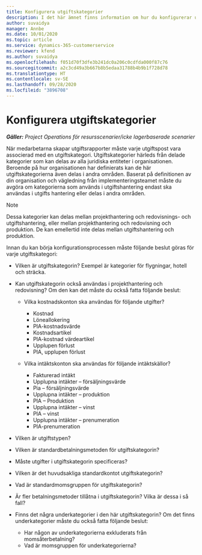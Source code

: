 ```yaml
---
title: Konfigurera utgiftskategorier
description: I det här ämnet finns information om hur du konfigurerar utgiftskategorier och delade kategorier för utgiftsrapporter.
author: suvaidya
manager: Annbe
ms.date: 10/01/2020
ms.topic: article
ms.service: dynamics-365-customerservice
ms.reviewer: kfend
ms.author: suvaidya
ms.openlocfilehash: f051d70f3dfe3b241dc0a206c0cdfda000f87c76
ms.sourcegitcommit: a2c3cd49a3b667b8b5edaa31788b4b9b1f728d78
ms.translationtype: HT
ms.contentlocale: sv-SE
ms.lasthandoff: 09/28/2020
ms.locfileid: "3896708"
---
```

# <a name="set-up-expense-categories"></a>Konfigurera utgiftskategorier

_**Gäller:** Project Operations för resursscenarier/icke lagerbaserade scenarier_

När medarbetarna skapar utgiftsrapporter måste varje utgiftspost vara associerad med en utgiftskategori. Utgiftskategorier härleds från delade kategorier som kan delas av alla juridiska entiteter i organisationen. Beroende på hur organisationen har definierats kan de här utgiftskategorierna även delas i andra områden. Baserat på definitionen av din organisation och vägledning från implementeringsteamet måste du avgöra om kategorierna som används i utgiftshantering endast ska användas i utgifts hantering eller delas i andra områden.

> [!NOTE]
> Dessa kategorier kan delas mellan projekthantering och redovisnings- och utgiftshantering, eller mellan projekthantering och redovisning och produktion. De kan emellertid inte delas mellan utgiftshantering och produktion.

Innan du kan börja konfigurationsprocessen måste följande beslut göras för varje utgiftskategori:

- Vilken är utgiftskategorin? Exempel är kategorier för flygningar, hotell och sträcka.
- Kan utgiftskategorin också användas i projekthantering och redovisning? Om den kan det måste du också fatta följande beslut:

    - Vilka kostnadskonton ska användas för följande utgifter?

        - Kostnad
        - Löneallokering
        - PIA-kostnadsvärde
        - Kostnadsartikel
        - PIA-kostnad värdeartikel
        - Upplupen förlust
        - PIA, upplupen förlust

    - Vilka intäktskonton ska användas för följande intäktskällor?

        - Fakturerad intäkt
        - Upplupna intäkter – försäljningsvärde
        - Pia – försäljningsvärde
        - Upplupna intäkter – produktion
        - PIA – Produktion
        - Upplupna intäkter – vinst
        - PIA – vinst
        - Upplupna intäkter – prenumeration
        - PIA-prenumeration

- Vilken är utgiftstypen?
- Vilken är standardbetalningsmetoden för utgiftskategorin?
- Måste utgifter i utgiftskategorin specificeras?
- Vilken är det huvudsakliga standardkontot utgiftskategorin?
- Vad är standardmomsgruppen för utgiftskategorin?
- Är fler betalningsmetoder tillåtna i utgiftskategorin? Vilka är dessa i så fall?
- Finns det några underkategorier i den här utgiftskategorin? Om det finns underkategorier måste du också fatta följande beslut:

    - Har någon av underkategorierna exkluderats från momsåterbetalning?
    - Vad är momsgruppen för underkategorierna?
